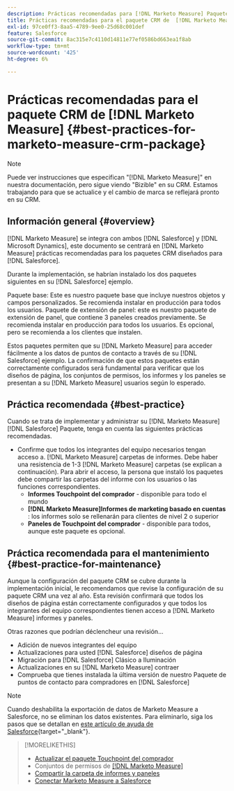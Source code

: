 ```yaml
---
description: Prácticas recomendadas para [!DNL Marketo Measure] Paquete CRM - [!DNL Marketo Measure] - Documentación del producto
title: Prácticas recomendadas para el paquete CRM de  [!DNL Marketo Measure]
exl-id: 97ce0ff3-8aa5-4789-9ee0-25d68c001def
feature: Salesforce
source-git-commit: 8ac315e7c4110d14811e77ef0586bd663ea1f8ab
workflow-type: tm+mt
source-wordcount: '425'
ht-degree: 6%

---
```


# Prácticas recomendadas para el paquete CRM de [!DNL Marketo Measure] {#best-practices-for-marketo-measure-crm-package}

>[!NOTE]
>
>Puede ver instrucciones que especifican &quot;[!DNL Marketo Measure]&quot; en nuestra documentación, pero sigue viendo &quot;Bizible&quot; en su CRM. Estamos trabajando para que se actualice y el cambio de marca se reflejará pronto en su CRM.

## Información general {#overview}

[!DNL Marketo Measure] se integra con ambos [!DNL Salesforce] y [!DNL Microsoft Dynamics], este documento se centrará en [!DNL Marketo Measure] prácticas recomendadas para los paquetes CRM diseñados para [!DNL Salesforce].

Durante la implementación, se habrían instalado los dos paquetes siguientes en su [!DNL Salesforce] ejemplo.

Paquete base: Este es nuestro paquete base que incluye nuestros objetos y campos personalizados. Se recomienda instalar en producción para todos los usuarios.
Paquete de extensión de panel: este es nuestro paquete de extensión de panel, que contiene 3 paneles creados previamente. Se recomienda instalar en producción para todos los usuarios. Es opcional, pero se recomienda a los clientes que instalen.

Estos paquetes permiten que su [!DNL Marketo Measure] para acceder fácilmente a los datos de puntos de contacto a través de su [!DNL Salesforce] ejemplo. La confirmación de que estos paquetes están correctamente configurados será fundamental para verificar que los diseños de página, los conjuntos de permisos, los informes y los paneles se presentan a su [!DNL Marketo Measure] usuarios según lo esperado.

## Práctica recomendada {#best-practice}

Cuando se trata de implementar y administrar su [!DNL Marketo Measure] [!DNL Salesforce] Paquete, tenga en cuenta las siguientes prácticas recomendadas.

* Confirme que todos los integrantes del equipo necesarios tengan acceso a. [!DNL Marketo Measure] carpetas de informes. Debe haber una resistencia de 1-3 [!DNL Marketo Measure] carpetas (se explican a continuación). Para abrir el acceso, la persona que instaló los paquetes debe compartir las carpetas del informe con los usuarios o las funciones correspondientes.
   * **Informes Touchpoint del comprador** - disponible para todo el mundo
   * **[!DNL Marketo Measure]Informes de marketing basado en cuentas** : los informes solo se rellenarán para clientes de nivel 2 o superior
   * **Paneles de Touchpoint del comprador** - disponible para todos, aunque este paquete es opcional.

## Práctica recomendada para el mantenimiento {#best-practice-for-maintenance}

Aunque la configuración del paquete CRM se cubre durante la implementación inicial, le recomendamos que revise la configuración de su paquete CRM una vez al año. Esta revisión confirmará que todos los diseños de página están correctamente configurados y que todos los integrantes del equipo correspondientes tienen acceso a [!DNL Marketo Measure] informes y paneles.

Otras razones que podrían déclencheur una revisión...

* Adición de nuevos integrantes del equipo
* Actualizaciones para usted [!DNL Salesforce] diseños de página
* Migración para [!DNL Salesforce] Clásico a Iluminación
* Actualizaciones en su [!DNL Marketo Measure] contraer
* Comprueba que tienes instalada la última versión de nuestro Paquete de puntos de contacto para compradores en [!DNL Salesforce]

>[!NOTE]
>
>Cuando deshabilita la exportación de datos de Marketo Measure a Salesforce, no se eliminan los datos existentes. Para eliminarlo, siga los pasos que se detallan en [este artículo de ayuda de Salesforce](https://help.salesforce.com/s/articleView?id=sf.c360_a_delete_data_stream_records.htm&amp;type=5){target="_blank"}.

>[!MORELIKETHIS]
>
>* [Actualizar el paquete Touchpoint del comprador](/help/configuration-and-setup/marketo-measure-and-salesforce/marketo-measure-salesforce-package-installation-and-set-up.md)
>* Conjuntos de permisos de [[!DNL Marketo Measure] ](/help/configuration-and-setup/marketo-measure-and-salesforce/marketo-measure-permission-sets.md)
>* [Compartir la carpeta de informes y paneles](https://help.salesforce.com/articleView?id=analytics_share_folder.htm&amp;type=0)
>* [Conectar Marketo Measure a Salesforce](/help/configuration-and-setup/marketo-measure-and-salesforce/connect-marketo-measure-to-salesforce.md)
